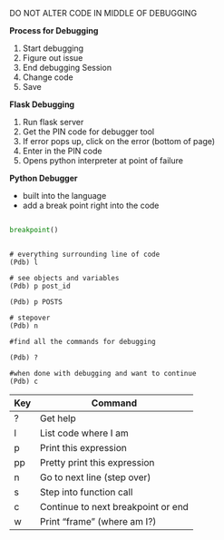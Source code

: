 DO NOT ALTER CODE IN MIDDLE OF DEBUGGING 

**Process for Debugging** 
1. Start debugging 
2. Figure out issue 
3. End debugging Session 
4. Change code 
5. Save


**Flask Debugging** 
1. Run flask server 
2. Get the PIN code for debugger tool 
3. If error pops up, click on the error (bottom of page)
4. Enter in the PIN code 
5. Opens python interpreter at point of failure 

**Python Debugger** 
- built into the language 
- add a break point right into the code  

```python

breakpoint()
```


```shell

# everything surrounding line of code 
(Pdb) l 

# see objects and variables 
(Pdb) p post_id 

(Pdb) p POSTS

# stepover 
(Pdb) n

#find all the commands for debugging 

(Pdb) ?

#when done with debugging and want to continue
(Pdb) c

```

| Key | Command                            |
| --- | ---------------------------------- |
| ?   | Get help                           |
| l   | List code where I am               |
| p   | Print this expression              |
| pp  | Pretty print this expression       |
| n   | Go to next line (step over)        |
| s   | Step into function call            |
| c   | Continue to next breakpoint or end |
| w   | Print “frame” (where am I?)        |
